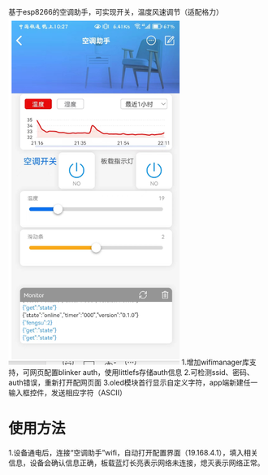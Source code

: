基于esp8266的空调助手，可实现开关，温度风速调节（适配格力）
![](README/20230707223034.png)
1.增加wifimanager库支持，可网页配置blinker auth，使用littlefs存储auth信息
2.可检测ssid、密码、auth错误，重新打开配网页面
3.oled模块首行显示自定义字符，app端新建任一输入框控件，发送相应字符（ASCII）
# 使用方法
1.设备通电后，连接“空调助手”wifi，自动打开配置界面（19.168.4.1），填入相关信息，设备会确认信息正确，板载蓝灯长亮表示网络未连接，熄灭表示网络正常。